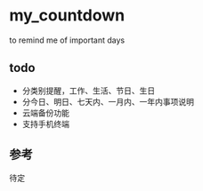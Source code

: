 # my_countdown
to remind me of important days

## todo
- 分类别提醒，工作、生活、节日、生日
- 分今日、明日、七天内、一月内、一年内事项说明
- 云端备份功能
- 支持手机终端

## 参考
待定
